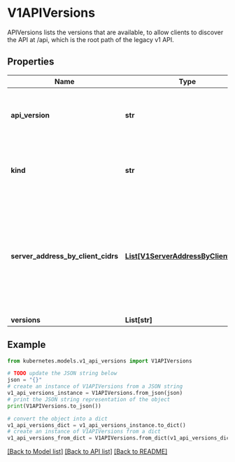 # V1APIVersions

APIVersions lists the versions that are available, to allow clients to discover the API at /api, which is the root path of the legacy v1 API.

## Properties

Name | Type | Description | Notes
------------ | ------------- | ------------- | -------------
**api_version** | **str** | APIVersion defines the versioned schema of this representation of an object. Servers should convert recognized schemas to the latest internal value, and may reject unrecognized values. More info: https://git.k8s.io/community/contributors/devel/sig-architecture/api-conventions.md#resources | [optional] 
**kind** | **str** | Kind is a string value representing the REST resource this object represents. Servers may infer this from the endpoint the client submits requests to. Cannot be updated. In CamelCase. More info: https://git.k8s.io/community/contributors/devel/sig-architecture/api-conventions.md#types-kinds | [optional] 
**server_address_by_client_cidrs** | [**List[V1ServerAddressByClientCIDR]**](V1ServerAddressByClientCIDR.md) | a map of client CIDR to server address that is serving this group. This is to help clients reach servers in the most network-efficient way possible. Clients can use the appropriate server address as per the CIDR that they match. In case of multiple matches, clients should use the longest matching CIDR. The server returns only those CIDRs that it thinks that the client can match. For example: the master will return an internal IP CIDR only, if the client reaches the server using an internal IP. Server looks at X-Forwarded-For header or X-Real-Ip header or request.RemoteAddr (in that order) to get the client IP. | 
**versions** | **List[str]** | versions are the api versions that are available. | 

## Example

```python
from kubernetes.models.v1_api_versions import V1APIVersions

# TODO update the JSON string below
json = "{}"
# create an instance of V1APIVersions from a JSON string
v1_api_versions_instance = V1APIVersions.from_json(json)
# print the JSON string representation of the object
print(V1APIVersions.to_json())

# convert the object into a dict
v1_api_versions_dict = v1_api_versions_instance.to_dict()
# create an instance of V1APIVersions from a dict
v1_api_versions_from_dict = V1APIVersions.from_dict(v1_api_versions_dict)
```
[[Back to Model list]](../README.md#documentation-for-models) [[Back to API list]](../README.md#documentation-for-api-endpoints) [[Back to README]](../README.md)


